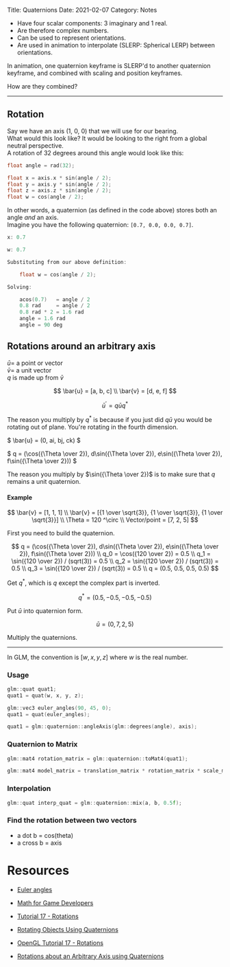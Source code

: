 Title: Quaternions
Date: 2021-02-07
Category: Notes

<link rel="stylesheet"
      href="https://cdn.jsdelivr.net/npm/katex/dist/katex.min.css"
      crossorigin="anonymous">

- Have four scalar components: 3 imaginary and 1 real.
- Are therefore complex numbers.
- Can be used to represent orientations.
- Are used in animation to interpolate (SLERP: Spherical LERP) between orientations.

In animation, one quaternion keyframe is SLERP'd to another quaternion keyframe, and combined with scaling and position keyframes.

How are they combined?

---

## Rotation

Say we have an axis (1, 0, 0) that we will use for our bearing.  
What would this look like? It would be looking to the right from a global neutral perspective.  
A rotation of 32 degrees around this angle would look like this:

``` C++
float angle = rad(32);

float x = axis.x * sin(angle / 2);
float y = axis.y * sin(angle / 2);
float z = axis.z * sin(angle / 2);
float w = cos(angle / 2);
```

In other words, a quaternion (as defined in the code above) stores both an angle *and* an axis.  
Imagine you have the following quaternion: `[0.7, 0.0, 0.0, 0.7]`.

``` C++
x: 0.7

w: 0.7

Substituting from our above definition:

    float w = cos(angle / 2);

Solving:

    acos(0.7)   = angle / 2
    0.8 rad     = angle / 2
    0.8 rad * 2 = 1.6 rad
    angle = 1.6 rad
    angle = 90 deg
```

## Rotations around an arbitrary axis

$\bar{u} =$ a point or vector  
$\bar{v} =$ a unit vector  
$q$ is made up from $\bar{v}$

$$
\bar{u} = [a, b, c] \\
\bar{v} = [d, e, f]
$$

$$
\bar{u}^{\prime} = q\bar{u}q^{\ast}
$$

The reason you multiply by $q^*$ is because if you just did $q\bar{u}$ you would be rotating out of plane. You're rotating in the fourth dimension.

$
\bar{u} = (0, ai, bj, ck)
$

$
q = (\cos({\Theta \over 2}), d\sin({\Theta \over 2}), e\sin({\Theta \over 2}), f\sin({\Theta \over 2}))
$

The reason you multiply by $\sin({\Theta \over 2})$ is to make sure that $q$ remains a unit quaternion.

#### Example

$$
\bar{v} = [1, 1, 1] \\
\bar{v} = [{1 \over \sqrt{3}}, {1 \over \sqrt{3}}, {1 \over \sqrt{3}}] \\
\Theta = 120 ^\circ \\
Vector/point = [7, 2, 5]
$$

First you need to build the quaternion.  

$$
q = (\cos({\Theta \over 2}), d\sin({\Theta \over 2}), e\sin({\Theta \over 2}), f\sin({\Theta \over 2})) \\
q_0 = \cos({120 \over 2}) = 0.5 \\
q_1 = \sin({120 \over 2}) / (sqrt(3)) = 0.5 \\
q_2 = \sin({120 \over 2}) / (sqrt(3)) = 0.5 \\
q_3 = \sin({120 \over 2}) / (sqrt(3)) = 0.5 \\
q = (0.5, 0.5, 0.5, 0.5)
$$

Get $q^*$, which is $q$ except the complex part is inverted.

$$
q^* = (0.5, -0.5, -0.5, -0.5)
$$

Put $\bar{u}$ into quaternion form.

$$
\bar{u} = (0, 7, 2, 5)
$$

Multiply the quaternions.

---

In GLM, the convention is $[w, x, y, z]$ where $w$ is the real number.

### Usage

``` C++
glm::quat quat1;
quat1 = quat(w, x, y, z);

glm::vec3 euler_angles(90, 45, 0);
quat1 = quat(euler_angles);

quat1 = glm::quaternion::angleAxis(glm::degrees(angle), axis);
```

### Quaternion to Matrix

``` C++
glm::mat4 rotation_matrix = glm::quaternion::toMat4(quat1);

glm::mat4 model_matrix = translation_matrix * rotation_matrix * scale_matrix;
```

### Interpolation

``` C++
glm::quat interp_quat = glm::quaternion::mix(a, b, 0.5f);
```

### Find the rotation between two vectors

- a dot b = cos(theta)
- a cross b = axis

# Resources

- [Euler angles](Euler.md)

- [Math for Game Developers](https://www.youtube.com/channel/UCEhBM2x5MG9-e_JSOzU068w)

- [Tutorial 17 - Rotations](http://www.opengl-tutorial.org/intermediate-tutorials/tutorial-17-quaternions/)

- [Rotating Objects Using Quaternions](https://www.gamasutra.com/view/feature/3278/rotating_objects_using_quaternions.php?print=1)

- [OpenGL Tutorial 17 - Rotations](http://www.opengl-tutorial.org/)

- [Rotations about an Arbitrary Axis using Quaternions](https://www.youtube.com/watch?v=PsBx8Kkhc5Y)
